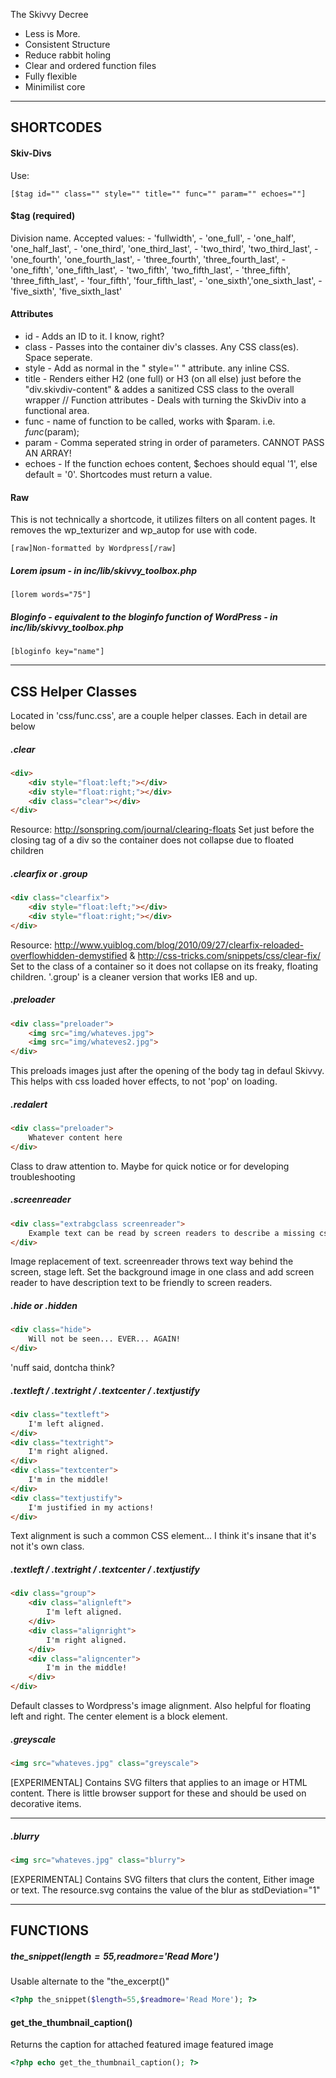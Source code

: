The Skivvy Decree
- Less is More.
- Consistent Structure
- Reduce rabbit holing
- Clear and ordered function files
- Fully flexible
- Minimilist core
 
----

## SHORTCODES

#### Skiv-Divs
Use:
````
[$tag id="" class="" style="" title="" func="" param="" echoes=""]
````
#### $tag (required)
Division name. Accepted values:
	- 'fullwidth',
	- 'one_full',
	- 'one_half', 'one_half_last',
	- 'one_third', 'one_third_last',
	- 'two_third', 'two_third_last',
	- 'one_fourth', 'one_fourth_last',
	- 'three_fourth', 'three_fourth_last',
	- 'one_fifth', 'one_fifth_last',
	- 'two_fifth', 'two_fifth_last',
	- 'three_fifth', 'three_fifth_last',
	- 'four_fifth', 'four_fifth_last',
	- 'one_sixth','one_sixth_last',
	- 'five_sixth', 'five_sixth_last'

#### Attributes
- id - Adds an ID to it. I know, right?
- class - Passes into the container div's classes. Any CSS class(es). Space seperate.
- style - Add as normal in the " style='' " attribute. any inline CSS.
- title - Renders either H2 (one full) or H3 (on all else) just before the "div.skivdiv-content" & addes a sanitized CSS class to the overall wrapper
	// Function attributes - Deals with turning the SkivDiv into a functional area.
- func - name of function to be called, works with $param. i.e. $func($param);
- param - Comma seperated string in order of parameters. CANNOT PASS AN ARRAY!
- echoes - If the function echoes content, $echoes should equal '1', else default = '0'. Shortcodes must return a value.


#### Raw
This is not technically a shortcode, it utilizes filters on all content pages. It removes the wp_texturizer and wp_autop for use with code.
````
[raw]Non-formatted by Wordpress[/raw]
````


##### Lorem ipsum - in inc/lib/skivvy_toolbox.php
````
[lorem words="75"]
````

##### Bloginfo - equivalent to the bloginfo function of WordPress - in inc/lib/skivvy_toolbox.php
````
[bloginfo key="name"]
````




----

## CSS Helper Classes

Located in 'css/func.css', are a couple helper classes. Each in detail are below

##### .clear
````html
<div>
	<div style="float:left;"></div>
	<div style="float:right;"></div>
	<div class="clear"></div>
</div>
````
Resource: http://sonspring.com/journal/clearing-floats
Set just before the closing tag of a div so the container does not collapse due to floated children


##### .clearfix or .group
````html
<div class="clearfix">
	<div style="float:left;"></div>
	<div style="float:right;"></div>
</div>
````
Resource: http://www.yuiblog.com/blog/2010/09/27/clearfix-reloaded-overflowhidden-demystified & http://css-tricks.com/snippets/css/clear-fix/
Set to the class of a container so it does not collapse on its freaky, floating children. '.group' is a cleaner version that works IE8 and up.

##### .preloader
````html
<div class="preloader">
	<img src="img/whateves.jpg">
	<img src="img/whateves2.jpg">
</div>
````
This preloads images just after the opening of the body tag in defaul Skivvy. This helps with css loaded hover effects, to not 'pop' on loading.

##### .redalert
````html
<div class="preloader">
	Whatever content here
</div>
````
Class to draw attention to. Maybe for quick notice or for developing troubleshooting

##### .screenreader
````html
<div class="extrabgclass screenreader">
	Example text can be read by screen readers to describe a missing css background image
</div>
````
Image replacement of text. screenreader throws text way behind the screen, stage left. Set the background image in one class and add screen reader to have description text to be friendly to screen readers.

##### .hide or .hidden
````html
<div class="hide">
	Will not be seen... EVER... AGAIN!
</div>
````
'nuff said, dontcha think?



##### .textleft / .textright / .textcenter / .textjustify
````html
<div class="textleft">
	I'm left aligned.
</div>
<div class="textright">
	I'm right aligned.
</div>
<div class="textcenter">
	I'm in the middle!
</div>
<div class="textjustify">
	I'm justified in my actions!
</div>
````
Text alignment is such a common CSS element... I think it's insane that it's not it's own class.


##### .textleft / .textright / .textcenter / .textjustify
````html
<div class="group">
	<div class="alignleft">
		I'm left aligned.
	</div>
	<div class="alignright">
		I'm right aligned.
	</div>
	<div class="aligncenter">
		I'm in the middle!
	</div>
</div>
````
Default classes to Wordpress's image alignment. Also helpful for floating left and right. The center element is a block element.



##### .greyscale
````html
<img src="whateves.jpg" class="greyscale">
````
[EXPERIMENTAL]
Contains SVG filters that applies to an image or HTML content. There is little browser support for these and should be used on decorative items.

----
##### .blurry
````html
<img src="whateves.jpg" class="blurry">
````
[EXPERIMENTAL]
Contains SVG filters that clurs the content, Either image or text. The resource.svg contains the value of the blur as  stdDeviation="1"

----

## FUNCTIONS

##### the_snippet($length=55,$readmore='Read More')
   Usable alternate to the "the_excerpt()"
````php
<?php the_snippet($length=55,$readmore='Read More'); ?>
````


#### get_the_thumbnail_caption()
   Returns the caption for attached featured image featured image
````php
<?php echo get_the_thumbnail_caption(); ?>
````
